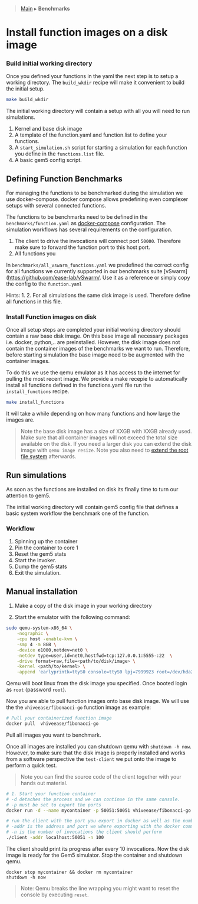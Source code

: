 > [Main](../README.md) ▸ **Benchmarks**
# Install function images on a disk image

### Build initial working directory
Once you defined your functions in the yaml the next step is to setup a working directory. The `build_wkdir` recipe will make it convenient to build the initial setup.
```bash
make build_wkdir
```
The initial working directory will contain a setup with all you will need to run simulations.
1. Kernel and base disk image
2. A template of the function.yaml and function.list to define your functions.
3. A `start_simulation.sh` script for starting a simulation for each function you define in the `functions.list` file.
4. A basic gem5 config script.


## Defining Function Benchmarks

For managing the functions to be benchmarked during the simulation we use docker-compose. docker compose allows predefining even complexer setups with several connected functions.

The functions to be benchmarks need to be defined in the `benchmarks/function.yaml` as [docker-compose](https://docs.docker.com/compose/compose-file/) configuration. The simulation workflows has several requirements on the configuration.
1. The client to drive the invocations will connect port `50000`. Therefore make sure to forward the function port to this host port.
2. All functions you


In `benchmarks/all_vswarm_functions.yaml` we predefined the correct config for all functions we currently supported in our benchmarks suite [vSwarm](https://github.com/ease-lab/vSwarm/. Use it as a reference or simply copy the config to the `function.yaml`


Hints:
1.
2. For all simulations the same disk image is used. Therefore define all functions in this file.



### Install Function images on disk
Once all setup steps are completed your initial working directory should contain a raw base disk image. On this base image all necessary packages i.e. docker, python,.. are preinstalled. However, the disk image does not contain the container images of the benchmarks we want to run. Therefore, before starting simulation the base image need to be augmented with the container images.

To do this we use the qemu emulator as it has access to the internet for pulling the most recent image.
We provide a make recepie to automatically install all functions defined in the functions.yaml file run the `install_functions` recipe.
```bash
make install_functions
```
It will take a while depending on how many functions and how large the images are.
> Note the base disk image has a size of XXGB with XXGB already used. Make sure that all container images will not exceed the total size available on the disk. If you need a larger disk you can extend the disk image with `qemu image resize`. Note you also need to [extend the root file system](https://computingforgeeks.com/extending-root-filesystem-using-lvm-linux/) afterwards.




## Run simulations
As soon as the functions are installed on disk its finally time to turn our attention to gem5.

The initial working directory will contain gem5 config file that defines a basic system workflow the benchmark one of the function.

### Workflow

1. Spinning up the container
2. Pin the container to core 1
3. Reset the gem5 stats
4. Start the invoker.
5. Dump the gem5 stats
6. Exit the simulation.
















## Manual installation
1. Make a copy of the disk image in your working directory

2. Start the emulator with the following command:
```bash
sudo qemu-system-x86_64 \
    -nographic \
    -cpu host -enable-kvm \
    -smp 4 -m 8GB \
    -device e1000,netdev=net0 \
    -netdev type=user,id=net0,hostfwd=tcp:127.0.0.1:5555-:22  \
    -drive format=raw,file=<path/to/disk/image> \
    -kernel <path/to/kernel> \
    -append 'earlyprintk=ttyS0 console=ttyS0 lpj=7999923 root=/dev/hda2'
```
Qemu will boot linux from the disk image you specified. Once booted login as `root` (password `root`).

Now you are able to pull function images onto base disk image. We will use the the `vhiveease/fibonacci-go` function image as example:
```bash
# Pull your containerized function image
docker pull  vhiveease/fibonacci-go
```
Pull all images you want to benchmark.

Once all images are installed you can shutdown qemu with `shutdown -h now`. However, to make sure that the disk image is properly installed and works from a software perspective the `test-client` we put onto the image to perform a quick test.
   > Note you can find the source code of the client together with your hands out material.

```bash
# 1. Start your function container
# -d detaches the process and we can continue in the same console.
# -p must be set to export the ports
docker run -d --name mycontainer -p 50051:50051 vhiveease/fibonacci-go

# run the client with the port you export in docker as well as the number of invocations you want to run.
# -addr is the address and port we where exporting with the docker command
# -n is the number of invocations the client should perform
./client -addr localhost:50051 -n 100
```
The client should print its progress after every 10 invocations.
Now the disk image is ready for the Gem5 simulator. Stop the container and shutdown qemu.
```
docker stop mycontainer && docker rm mycontainer
shutdown -h now
```
> Note: Qemu breaks the line wrapping you might want to reset the console by executing `reset`.
